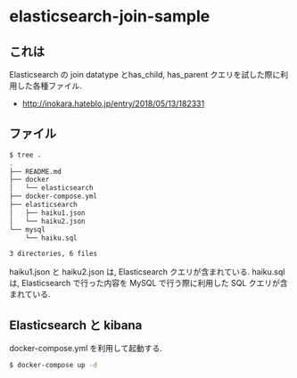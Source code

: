 # elasticsearch-join-sample

## これは

Elasticsearch の join datatype とhas\_child, has\_parent クエリを試した際に利用した各種ファイル.

* http://inokara.hateblo.jp/entry/2018/05/13/182331

## ファイル

```sh
$ tree .
.
├── README.md
├── docker
│   └── elasticsearch
├── docker-compose.yml
├── elasticsearch
│   ├── haiku1.json
│   └── haiku2.json
└── mysql
    └── haiku.sql

3 directories, 6 files
```

haiku1.json と haiku2.json は, Elasticsearch クエリが含まれている. haiku.sql は, Elasticsearch で行った内容を MySQL で行う際に利用した SQL クエリが含まれている.

## Elasticsearch と kibana

docker-compose.yml を利用して起動する.

```sh
$ docker-compose up -d
```
